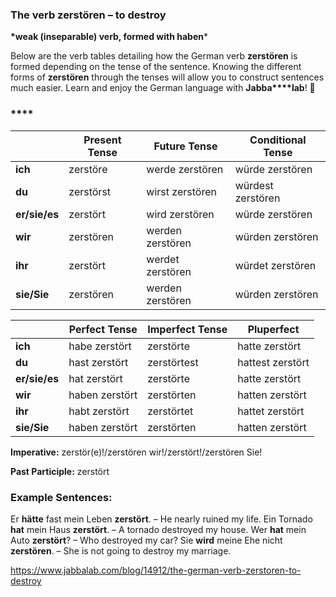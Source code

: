 ### The verb zerstören – to destroy

**\*weak (inseparable) verb, formed with haben***

Below are the verb tables detailing how the German verb **zerstören** is formed depending on the tense of the sentence. Knowing the different forms of **zerstören** through the tenses will allow you to construct sentences much easier. Learn and enjoy the German language with **Jabba****lab**! 🙂

### ****

|               | **Present Tense** | **Future Tense** | **Conditional Tense** |
| ------------- | ----------------- | ---------------- | --------------------- |
| **ich**       | zerstöre          | werde zerstören  | würde zerstören       |
| **du**        | zerstörst         | wirst zerstören  | würdest zerstören     |
| **er/sie/es** | zerstört          | wird zerstören   | würde zerstören       |
| **wir**       | zerstören         | werden zerstören | würden zerstören      |
| **ihr**       | zerstört          | werdet zerstören | würdet zerstören      |
| **sie/Sie**   | zerstören         | werden zerstören | würden zerstören      |

 

|               | Perfect Tense  | Imperfect Tense | Pluperfect       |
| ------------- | -------------- | --------------- | ---------------- |
| **ich**       | habe zerstört  | zerstörte       | hatte zerstört   |
| **du**        | hast zerstört  | zerstörtest     | hattest zerstört |
| **er/sie/es** | hat zerstört   | zerstörte       | hatte zerstört   |
| **wir**       | haben zerstört | zerstörten      | hatten zerstört  |
| **ihr**       | habt zerstört  | zerstörtet      | hattet zerstört  |
| **sie/Sie**   | haben zerstört | zerstörten      | hatten zerstört  |

**Imperative:** zerstör(e)!/zerstören wir!/zerstört!/zerstören Sie!

**Past Participle:** zerstört

### Example Sentences:

Er **hätte** fast mein Leben **zerstört**. – He nearly ruined my life.
Ein Tornado **hat** mein Haus **zerstört**. – A tornado destroyed my house.
Wer **hat** mein Auto **zerstört**? – Who destroyed my car?
Sie **wird** meine Ehe nicht **zerstören**. – She is not going to destroy my marriage.



https://www.jabbalab.com/blog/14912/the-german-verb-zerstoren-to-destroy
